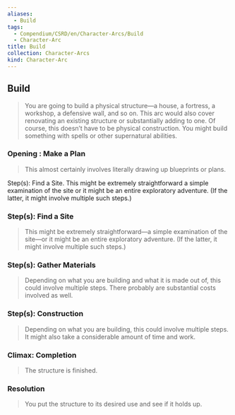 ```yaml
---
aliases:
  - Build
tags:
  - Compendium/CSRD/en/Character-Arcs/Build
  - Character-Arc
title: Build
collection: Character-Arcs
kind: Character-Arc
---
```

## Build  
>You are going to build a physical structure—a house, a fortress, a workshop, a defensive wall, and so on. This arc would also cover renovating an existing structure or substantially adding to one. Of course, this doesn’t have to be physical construction. You might build something with spells or other supernatural abilities.  
### Opening : Make a Plan   
>This almost certainly involves literally drawing up blueprints or plans.  
Step(s): Find a Site. This might be extremely straightforward a simple examination of the site or it might be an entire exploratory adventure. (If the latter, it might involve multiple such steps.)  
### Step(s): Find a Site    
>This might be extremely straightforward—a simple examination of the site—or it might be an entire exploratory adventure. (If the latter, it might involve multiple such steps.)  
### Step(s): Gather Materials    
>Depending on what you are building and what it is made out of, this could involve multiple steps. There probably are substantial costs involved as well.  
### Step(s): Construction    
>Depending on what you are building, this could involve multiple steps. It might also take a considerable amount of time and work.  
### Climax: Completion  
>The structure is finished.  
### Resolution    
>You put the structure to its desired use and see if it holds up.  
  
  
